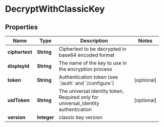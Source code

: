 

# DecryptWithClassicKey

## Properties

Name | Type | Description | Notes
------------ | ------------- | ------------- | -------------
**ciphertext** | **String** | Ciphertext to be decrypted in base64 encoded format | 
**displayId** | **String** | The name of the key to use in the encryption process | 
**token** | **String** | Authentication token (see &#x60;/auth&#x60; and &#x60;/configure&#x60;) |  [optional]
**uidToken** | **String** | The universal identity token, Required only for universal_identity authentication |  [optional]
**version** | **Integer** | classic key version | 



